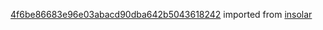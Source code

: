 [4f6be86683e96e03abacd90dba642b5043618242](https://github.com/insolar/insolar/commit/4f6be86683e96e03abacd90dba642b5043618242) imported from [insolar](https://github.com/insolar/insolar)
